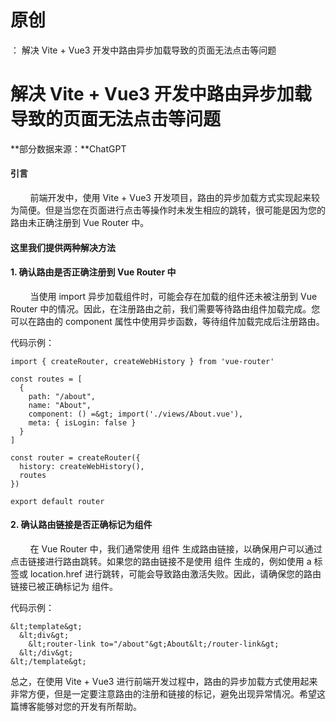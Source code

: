 # 原创
：  解决 Vite + Vue3 开发中路由异步加载导致的页面无法点击等问题

# 解决 Vite + Vue3 开发中路由异步加载导致的页面无法点击等问题

**部分数据来源：**ChatGPT  

#### 引言

        前端开发中，使用 Vite + Vue3 开发项目，路由的异步加载方式实现起来较为简便。但是当您在页面进行点击等操作时未发生相应的跳转，很可能是因为您的路由未正确注册到 Vue Router 中。

#### 这里我们提供两种解决方法

#### 1. 确认路由是否正确注册到 Vue Router 中

        当使用 import 异步加载组件时，可能会存在加载的组件还未被注册到 Vue Router 中的情况。因此，在注册路由之前，我们需要等待路由组件加载完成。您可以在路由的 component 属性中使用异步函数，等待组件加载完成后注册路由。

代码示例：

```
import { createRouter, createWebHistory } from 'vue-router'

const routes = [
  {
    path: "/about",
    name: "About",
    component: () =&gt; import('./views/About.vue'),
    meta: { isLogin: false }
  }
]

const router = createRouter({
  history: createWebHistory(),
  routes
})

export default router

```

#### 2. 确认路由链接是否正确标记为组件

        在 Vue Router 中，我们通常使用 组件 生成路由链接，以确保用户可以通过点击链接进行路由跳转。如果您的路由链接不是使用 组件 生成的，例如使用 a 标签或 location.href 进行跳转，可能会导致路由激活失败。因此，请确保您的路由链接已被正确标记为 组件。

代码示例：

```
&lt;template&gt;
  &lt;div&gt;
    &lt;router-link to="/about"&gt;About&lt;/router-link&gt;
  &lt;/div&gt;
&lt;/template&gt;

```

总之，在使用 Vite + Vue3 进行前端开发过程中，路由的异步加载方式使用起来非常方便，但是一定要注意路由的注册和链接的标记，避免出现异常情况。希望这篇博客能够对您的开发有所帮助。
